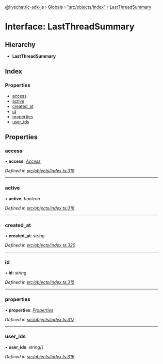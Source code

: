 [@livechat/lc-sdk-js](../README.md) › [Globals](../globals.md) › ["src/objects/index"](../modules/_src_objects_index_.md) › [LastThreadSummary](_src_objects_index_.lastthreadsummary.md)

# Interface: LastThreadSummary

## Hierarchy

* **LastThreadSummary**

## Index

### Properties

* [access](_src_objects_index_.lastthreadsummary.md#access)
* [active](_src_objects_index_.lastthreadsummary.md#active)
* [created_at](_src_objects_index_.lastthreadsummary.md#created_at)
* [id](_src_objects_index_.lastthreadsummary.md#id)
* [properties](_src_objects_index_.lastthreadsummary.md#properties)
* [user_ids](_src_objects_index_.lastthreadsummary.md#user_ids)

## Properties

###  access

• **access**: *[Access](_src_objects_index_.access.md)*

*Defined in [src/objects/index.ts:319](https://github.com/livechat/lc-sdk-js/blob/ce4846a/src/objects/index.ts#L319)*

___

###  active

• **active**: *boolean*

*Defined in [src/objects/index.ts:318](https://github.com/livechat/lc-sdk-js/blob/ce4846a/src/objects/index.ts#L318)*

___

###  created_at

• **created_at**: *string*

*Defined in [src/objects/index.ts:320](https://github.com/livechat/lc-sdk-js/blob/ce4846a/src/objects/index.ts#L320)*

___

###  id

• **id**: *string*

*Defined in [src/objects/index.ts:315](https://github.com/livechat/lc-sdk-js/blob/ce4846a/src/objects/index.ts#L315)*

___

###  properties

• **properties**: *[Properties](_src_objects_index_.properties.md)*

*Defined in [src/objects/index.ts:317](https://github.com/livechat/lc-sdk-js/blob/ce4846a/src/objects/index.ts#L317)*

___

###  user_ids

• **user_ids**: *string[]*

*Defined in [src/objects/index.ts:316](https://github.com/livechat/lc-sdk-js/blob/ce4846a/src/objects/index.ts#L316)*
